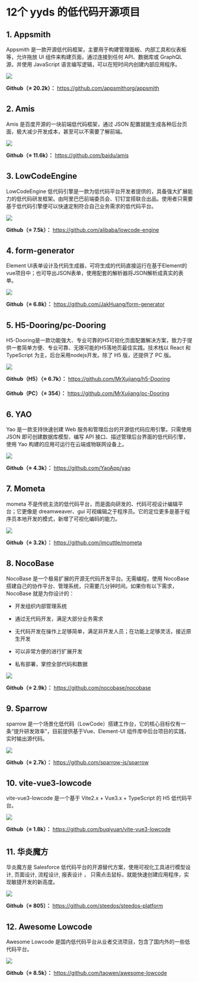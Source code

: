 # 12个 yyds 的低代码开源项目

## 1. Appsmith

Appsmith 是一款开源低代码框架，主要用于构建管理面板、内部工具和仪表板等，允许拖放 UI 组件来构建页面，通过连接到任何 API、数据库或 GraphQL 源，并使用 JavaScript 语言编写逻辑，可以在短时间内创建内部应用程序。

![](../../\images\low-code-project-1.gif)

**Github（⭐️ 20.2k）：** https://github.com/appsmithorg/appsmith

## 2. Amis

Amis 是百度开源的一块前端低代码框架，通过 JSON 配置就能生成各种后台页面，极大减少开发成本，甚至可以不需要了解前端。

![](../../\images\low-code-project-2.png)

**Github（⭐️ 11.6k）：** https://github.com/baidu/amis

## 3. LowCodeEngine

LowCodeEngine 低代码引擎是一款为低代码平台开发者提供的，具备强大扩展能力的低代码研发框架。由阿里巴巴前端委员会、钉钉宜搭联合出品。使用者只需要基于低代码引擎便可以快速定制符合自己业务需求的低代码平台。

![](../../\images\low-code-project-3.png)

**Github（⭐️ 7.5k）：** https://github.com/alibaba/lowcode-engine

## 4. form-generator

Element UI表单设计及代码生成器，可将生成的代码直接运行在基于Element的vue项目中；也可导出JSON表单，使用配套的解析器将JSON解析成真实的表单。

![](../../\images\low-code-project-4.png)

**Github（⭐️ 6.8k）：** https://github.com/JakHuang/form-generator

## 5. H5-Dooring/pc-Dooring

H5-Dooring是一款功能强大、专业可靠的H5可视化页面配置解决方案，致力于提供一套简单方便、专业可靠、无限可能的H5落地页最佳实践。技术栈以 React 和 TypeScript 为主，后台采用nodejs开发。除了 H5 版，还提供了 PC 版。

![](../../\images\low-code-project-5.png)

**Github（H5）（⭐️ 6.7k）：** https://github.com/MrXujiang/h5-Dooring

**Github（PC）（⭐️ 354）：** https://github.com/MrXujiang/pc-Dooring

## 6. YAO

Yao 是一款支持快速创建 Web 服务和管理后台的开源低代码应用引擎。只需使用 JSON 即可创建数据库模型、编写 API 接口、描述管理后台界面的低代码引擎，使用 Yao 构建的应用可运行在云端或物联网设备上。

![](../../\images\low-code-project-6.png)

**Github（⭐️ 4.3k）：** https://github.com/YaoApp/yao

## 7. Mometa

mometa 不是传统主流的低代码平台，而是面向研发的、代码可视设计编辑平台；它更像是 dreamweaver、gui 可视编辑之于程序员。它的定位更多是基于程序员本地开发的模式，新增了可视化编码的能力。

![](../../\images\low-code-project-7.png)

**Github（⭐️ 3.2k）：** https://github.com/imcuttle/mometa

## 8. NocoBase

NocoBase 是一个极易扩展的开源无代码开发平台。无需编程，使用 NocoBase 搭建自己的协作平台、管理系统，只需要几分钟时间。如果你有以下需求，NocoBase 就是为你设计的：

- 开发组织内部管理系统

- 通过无代码开发，满足大部分业务需求

- 无代码开发在操作上足够简单，满足非开发人员；在功能上足够灵活，接近原生开发

- 可以非常方便的进行扩展开发

- 私有部署，掌控全部代码和数据

![](../../\images\low-code-project-8.png)

**Github（⭐️ 2.9k）：** https://github.com/nocobase/nocobase

## 9. Sparrow

sparrow 是一个场景化低代码（LowCode）搭建工作台，它的核心目标仅有一条“提升研发效率”，目前提供基于Vue、Element-UI 组件库中后台项目的实践，实时输出源代码。

![](../../\images\low-code-project-9.png)

**Github（⭐️ 2.7k）：** https://github.com/sparrow-js/sparrow

## 10. vite-vue3-lowcode

vite-vue3-lowcode 是一个基于 Vite2.x + Vue3.x + TypeScript 的 H5 低代码平台。

![](../../\images\low-code-project-10.png)

**Github（⭐️ 1.8k）：** https://github.com/buqiyuan/vite-vue3-lowcode

## 11. 华炎魔方

华炎魔方是 Salesforce 低代码平台的开源替代方案，使用可视化工具进行模型设计, 页面设计, 流程设计, 报表设计 ， 只需点击鼠标，就能快速创建应用程序，实现敏捷开发的新高度。

![](../../\images\low-code-project-11.png)

**Github（⭐️ 805）：** https://github.com/steedos/steedos-platform

## 12. Awesome Lowcode

Awesome Lowcode 是国内低代码平台从业者交流项目，包含了国内外的一些低代码平台。

![](../../\images\low-code-project-12.png)

**Github（⭐️ 8.5k）：** https://github.com/taowen/awesome-lowcode
